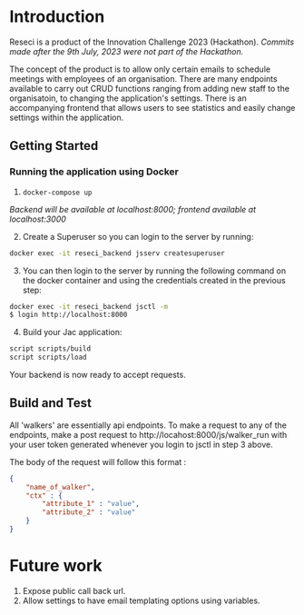 # Introduction

Reseci is a product of the Innovation Challenge 2023 (Hackathon).
*Commits made after the 9th July, 2023 were not part of the Hackathon.*

The concept of the product is to allow only certain emails to schedule meetings with employees of an organisation. There are many endpoints available to carry out CRUD functions ranging from adding new staff to the organisatoin, to changing the application's settings. There is an accompanying frontend that allows users to see statistics and easily change settings within the application.

## Getting Started

### Running the application using Docker

1. `docker-compose up`

*Backend will be available at localhost:8000; frontend available at localhost:3000*

2. Create a Superuser so you can login to the server by running:

```bash
docker exec -it reseci_backend jsserv createsuperuser
```

3. You can then login to the server by running the following command on the docker container and using the credentials created in the previous step:

```bash
docker exec -it reseci_backend jsctl -m
$ login http://localhost:8000
```

4. Build your Jac application:

```bash
script scripts/build
script scripts/load
```

Your backend is now ready to accept requests.

## Build and Test

All 'walkers' are essentially api endpoints. To make a request to any of the endpoints, make a post request to http://locahost:8000/js/walker_run with your user token generated whenever you login to jsctl in step 3 above.

The body of the request will follow this format :

```json
{
    "name_of_walker",
    "ctx" : {
        "attribute_1" : "value",
        "attribute_2" : "value"
    }
}
```

# Future work

1. Expose public call back url.
2. Allow settings to have email templating options using variables.
